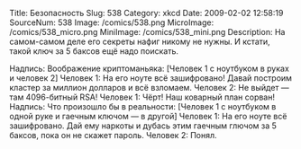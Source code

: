 Title: Безопасность 
Slug: 538 
Category: xkcd 
Date: 2009-02-02 12:58:19 
SourceNum: 538 
Image: /comics/538.png 
MicroImage: /comics/538_micro.png 
MiniImage: /comics/538_mini.png 
Description: На самом-самом деле его секреты нафиг никому не нужны. И кстати, такой ключ за 5 баксов ещё надо поискать. 

Надпись: Воображение криптоманьяка:
[Человек 1 с ноутбуком в руках и человек 2]
Человек 1: На его ноуте всё зашифровано! Давай построим кластер за миллион долларов и всё взломаем.
Человек 2: Не выйдет — там 4096-битный RSA!
Человек 1: Чёрт! Наш коварный план сорван!
Надпись: Что произошло бы в реальности:
[Человек 1 с ноутбуком в одной руке и гаечным ключом — в другой]
Человек 1: На его ноуте всё зашифровано. Дай ему наркоты и дубась этим гаечным глючом за 5 баксов, пока он не скажет пароль.
Человек 2: Понял.